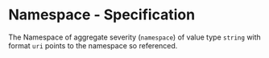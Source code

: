 # Namespace - Specification

The Namespace of aggregate severity (`namespace`) of value type `string` with format `uri` points to the namespace so
referenced.
